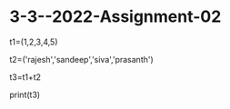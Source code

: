 # 3-3--2022-Assignment-02
t1=(1,2,3,4,5)

t2=('rajesh','sandeep','siva','prasanth')

t3=t1+t2

print(t3)
